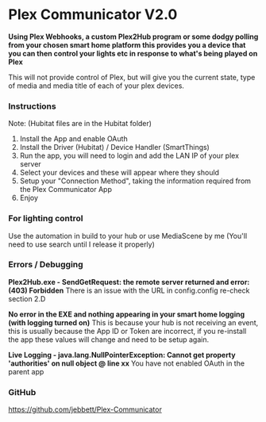# Plex Communicator V2.0

**Using Plex Webhooks, a custom Plex2Hub program or some dodgy polling from your chosen smart home platform this provides you a device that you can then control your lights etc in response to what's being played on Plex**

This will not provide control of Plex, but will give you the current state, type of media and media title of each of your plex devices.

### Instructions

Note: (Hubitat files are in the Hubitat folder)

1. Install the App and enable OAuth
2. Install the Driver (Hubitat) / Device Handler (SmartThings)
3. Run the app, you will need to login and add the LAN IP of your plex server
4. Select your devices and these will appear where they should
5. Setup your "Connection Method", taking the information required from the Plex Communicator App
6. Enjoy

### For lighting control

Use the automation in build to your hub or use MediaScene by me (You'll need to use search until I release it properly)

### Errors / Debugging

**Plex2Hub.exe - SendGetRequest: the remote server returned and error: (403) Forbidden**
There is an issue with the URL in config.config re-check section 2.D

**No error in the EXE and nothing appearing in your smart home logging (with logging turned on)**
This is because your hub is not receiving an event, this is usually because the App ID or Token are incorrect, if you re-install the app these values will change and need to be setup again.

**Live Logging - java.lang.NullPointerException: Cannot get property 'authorities' on null object @ line xx**
You have not enabled OAuth in the parent app

### GitHub
https://github.com/jebbett/Plex-Communicator
